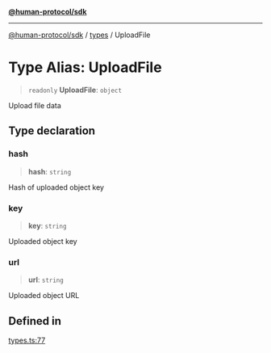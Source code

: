 [**@human-protocol/sdk**](../../README.md)

***

[@human-protocol/sdk](../../modules.md) / [types](../README.md) / UploadFile

# Type Alias: UploadFile

> `readonly` **UploadFile**: `object`

Upload file data

## Type declaration

### hash

> **hash**: `string`

Hash of uploaded object key

### key

> **key**: `string`

Uploaded object key

### url

> **url**: `string`

Uploaded object URL

## Defined in

[types.ts:77](https://github.com/humanprotocol/human-protocol/blob/56ae619ae33e232b0271b9dc076dbc65267827e9/packages/sdk/typescript/human-protocol-sdk/src/types.ts#L77)
